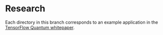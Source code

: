# Research

Each directory in this branch corresponds to an example application in the [TensorFlow Quantum whitepaper](https://arxiv.org/).
